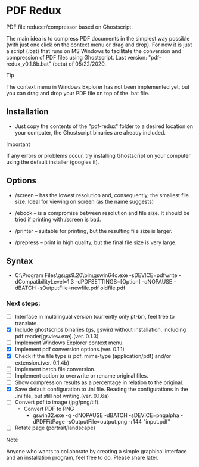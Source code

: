 # PDF Redux
PDF file reducer/compressor based on Ghostscript.

The main idea is to compress PDF documents in the simplest way possible (with just one click on the context menu or drag and drop).
For now it is just a script (.bat) that runs on MS Windows to facilitate the conversion and compression of PDF files using Ghostscript.
Last version: "pdf-redux_v0.1.8b.bat" (beta) of 05/22/2020.

> [!TIP]
> The context menu in Windows Explorer has not been implemented yet, but you can drag and drop your PDF file on top of the .bat file.


## Installation
- Just copy the contents of the "pdf-redux" folder to a desired location on your computer, the Ghostscript binaries are already included.

> [!IMPORTANT]
> If any errors or problems occur, try installing Ghostscript on your computer using the default installer (googles it).
  

## Options
- /screen – has the lowest resolution and, consequently, the smallest file size. Ideal for viewing on screen (as the name suggests)

- /ebook – is a compromise between resolution and file size. It should be tried if printing with /screen is bad.

- /printer – suitable for printing, but the resulting file size is larger.

- /prepress – print in high quality, but the final file size is very large.


## Syntax
- C:\Program Files\gs\gs9.20\bin\gswin64c.exe -sDEVICE=pdfwrite -dCompatibilityLevel=1.3 -dPDFSETTINGS=[Option] -dNOPAUSE -dBATCH -sOutputFile=newfile.pdf oldfile.pdf


### Next steps:
- [ ] Interface in multilingual version (currently only pt-br), feel free to translate.
- [x] Include ghostscrips binaries (gs, gswin) without installation, including pdf reader[gsview.exe].(ver. 0.1.3)
- [ ] Implement Windows Explorer context menu.
- [x] Implement pdf conversion options.(ver. 0.1.1)
- [x] Check if the file type is pdf. mime-type (application/pdf) and/or extension.(ver. 0.1.4b)
- [ ] Implement batch file conversion.
- [ ] Implement option to overwrite or rename original files.
- [ ] Show compression results as a percentage in relation to the original.
- [x] Save default configuration to .ini file. Reading the configurations in the .ini file, but still not writing.(ver. 0.1.6a)
- [ ] Convert pdf to image (jpg/png/tif).
  - Convert PDF to PNG
    - gswin32.exe -q -dNOPAUSE -dBATCH -sDEVICE=pngalpha -dPDFFitPage -sOutputFile=output.png -r144 "input.pdf"
- [ ] Rotate page (portrait/landscape)

> [!NOTE]
> Anyone who wants to collaborate by creating a simple graphical interface and an installation program, feel free to do. Please share later.
